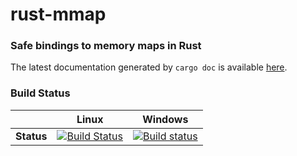 # rust-mmap

### Safe bindings to memory maps in Rust
The latest documentation generated by `cargo doc` is available [here](http://ranma42.github.io/rust-mmap/target/doc/mmap).

### Build Status
|         |Linux|Windows|
|--------:|:---:|:-----:|
|**Status**|[![Build Status](https://travis-ci.org/ranma42/rust-mmap.svg?branch=master)](https://travis-ci.org/ranma42/rust-mmap)|[![Build status](https://ci.appveyor.com/api/projects/status/qes5yde9ga8bma69?branch=master&svg=true)](https://ci.appveyor.com/project/ranma42/rust-mmap)|
